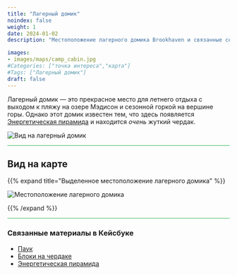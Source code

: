 ```yaml
---
title: "Лагерный домик"
noindex: false
weight: 1
date: 2024-01-02
description: "Местоположение лагерного домика Brookhaven и связанные секреты"

images:
- images/maps/camp_cabin.jpg
#Categories: ["точка интереса","карта"]
#Tags: ["Лагерный домик"]
draft: false
--- 
```


Лагерный домик — это прекрасное место для летнего отдыха с выходом к пляжу на озере Мэдисон и сезонной горкой на вершине горы. Однако этот домик известен тем, что здесь появляется [Энергетическая пирамида](/casebook/energy_pyramids/#known-locations) и находится _очень_ жуткий чердак.

![Вид на лагерный домик](/images/maps/camp_cabin.jpg)

<hr style="background-color: #28b44c" size=8>

## Вид на карте

{{% expand title="Выделенное местоположение лагерного домика" %}}

![Местоположение лагерного домика](/images/maps/camp-cabin.png)

{{% /expand %}}

<hr style="background-color: #28b44c" size=8>

### Связанные материалы в Кейсбуке

- [Паук](/casebook/interesting/camp_cabin/#spider)
- [Блоки на чердаке](/casebook/interesting/camp_cabin/#blocks)
- [Энергетическая пирамида](/casebook/energy_pyramids/#known-locations)
